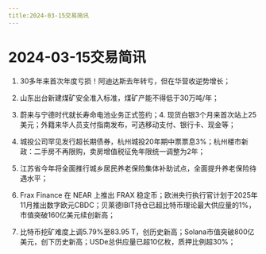 ```yaml
---
title:2024-03-15交易简讯
---
```

# 2024-03-15交易简讯
1. 30多年来首次年度亏损！阿迪达斯去年转亏，但在华营收逆势增长；

2. 山东出台新建煤矿安全准入标准，煤矿产能不得低于30万吨/年；

3. 蔚来与宁德时代就长寿命电池业务正式签约；4. 现货白银3个月来首次站上25美元；外籍来华人员支付指南发布，可选移动支付、银行卡、现金等；

5. 城投公司罕见发行超长期债券，杭州城投20年期中票票息3%；杭州楼市新政：二手房不再限购，卖房增值税征免年限统一调整为2年；

6. 江苏省今年将全面推行城乡居民养老保险集体补助试点，全面提升养老保险待遇水平；

7. Frax Finance 在 NEAR 上推出 FRAX 稳定币；欧洲央行执行官计划于2025年11月推出数字欧元CBDC；贝莱德IBIT持仓已超比特币理论最大供应量的1%，市值突破160亿美元续创新高；

8. 比特币挖矿难度上调5.79%至83.95 T，创历史新高；Solana市值突破800亿美元，创下历史新高；USDe总供应量已超10亿枚，质押比例超30%；